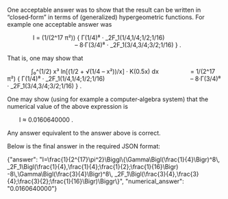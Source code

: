 One acceptable answer was to show that the result can be written in “closed‐form” in terms of (generalized) hypergeometric functions. For example one acceptable answer was

  
  I = (1/(2^17 π²)) { Γ(1/4)⁸ · _2F_1(1/4,1/4;1/2;1/16)
            – 8·Γ(3/4)⁸ · _2F_1(3/4,3/4;3/2;1/16) } .

That is, one may show that

    ∫₀^(1/2) x³ ln[(1/2 + √(1/4 – x²))/x] · K(0.5x) dx
     = 1/(2^17 π²) { Γ(1/4)⁸ · _2F_1(1/4,1/4;1/2;1/16)
              – 8·Γ(3/4)⁸ · _2F_1(3/4,3/4;3/2;1/16) } .

One may show (using for example a computer‐algebra system) that the numerical value of the above expression is

  I ≈ 0.0160640000 .

Any answer equivalent to the answer above is correct.

Below is the final answer in the required JSON format:

{"answer": "I=\\frac{1}{2^{17}\\pi^2}\\Biggl\\{\\Gamma\\Bigl(\\frac{1}{4}\\Bigr)^8\\, _2F_1\\Bigl(\\frac{1}{4},\\frac{1}{4};\\frac{1}{2};\\frac{1}{16}\\Bigr) -8\\,\\Gamma\\Bigl(\\frac{3}{4}\\Bigr)^8\\, _2F_1\\Bigl(\\frac{3}{4},\\frac{3}{4};\\frac{3}{2};\\frac{1}{16}\\Bigr)\\Biggr\\}", "numerical_answer": "0.0160640000"}
